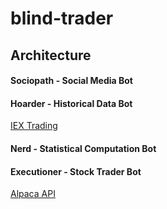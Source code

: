 # blind-trader

## Architecture

#### Sociopath - Social Media Bot

[]()

#### Hoarder - Historical Data Bot

[IEX Trading](https://iextrading.com/developer/)

#### Nerd - Statistical Computation Bot

[]()

#### Executioner - Stock Trader Bot

[Alpaca API](https://alpaca.markets/)
